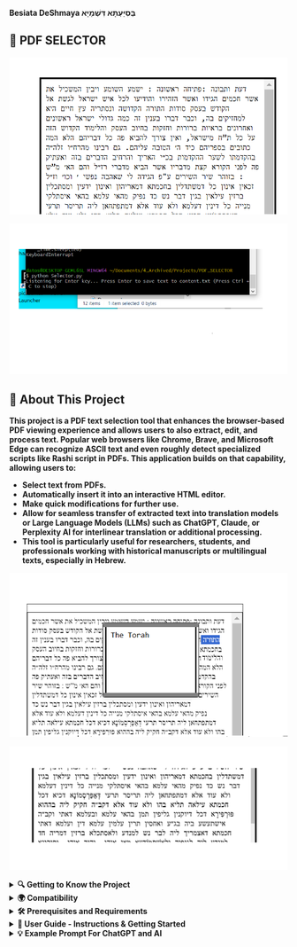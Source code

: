 **Besiata DeShmaya בְּסִיַּעְתָּא דִּשְׁמַיָּא**

## **📜 PDF SELECTOR**
![Alt text](images/PDF_EDITOR.png)


![Alt text](images/Selector_Listening.png)


 ## 📜 About This Project
**This project is a PDF text selection tool that enhances the browser-based PDF viewing experience and allows users to also extract, edit, and process text. Popular web browsers like Chrome, Brave, and Microsoft Edge can recognize ASCII text and even roughly detect specialized scripts like Rashi script in PDFs. This application builds on that capability, allowing users to:**

  - **Select text from PDFs.**
  - **Automatically insert it into an interactive HTML editor.**
  - **Make quick modifications for further use.**
  - **Allow for seamless transfer of extracted text into translation models or Large Language Models (LLMs) such as ChatGPT, Claude, or Perplexity AI for interlinear translation or additional processing.**
  - **This tool is particularly useful for researchers, students, and professionals working with historical manuscripts or multilingual texts, especially in Hebrew.**

<p align="center">
  <img src="images/NotesPreview.png" alt="Notes Preview">
</p>


![Alt text](images/Middle.png)




<details>
  <summary><strong>🔍 Getting to Know the Project </strong></summary>
  
**Modern PDF viewers, such as those in Chrome and Brave, have the ability to detect ASCII text from PDFs. They can even roughly recognize the famous Rashi script and convert it into standard Ashuri Script/Standard ASCII by default as shown in the picture below.**



![Alt text](images/ref1.jpeg)

**Select any of the words from the PDF document, and you will see the text registered in the selection space in standard Ashuri Script/Standard ASCII form, as shown in the picture above.**

**Now, this application allows you, once you have selected the text, to press **Enter** on any selection, and it will automatically add the word into an **interactive HTML editor**, as seen in the image below. You can then select, view, cut, copy, paste, add, and delete text and even save notes on selected words and retrieve the same notes upon selecting the same word again and pressing the key combination again.**

![Alt text](images/EditMode.png)


**Overall this allows for easy editing and is great for rendering old manuscripts into selectable form. Once in selectable form this means that after the selection the text can  easily be copied or pasted into any other application, or sent into any large translation model or language model, such as ChatGPT, Claude, or Perplexity AI, that supports interlinear translation.**

**This is a very useful middle man in-between like application because it allows for quick text modifications using the program and saves the output into a persistent file on the system upon toggeling save.**

</details>


<details>
  <summary><strong>🌍 Compatibility</strong></summary>

  **Works Cross Platform for both Windows & Apple Mac**

### Browsers That Pick Up PDF Text Streams on Selecting Text:
- **Chrome**  
- **Brave**  
- **Microsoft Edge**  

### Browsers That the PDF Selector Will Accept:
- **Chrome**  
- **Brave**  
- **Microsoft Edge** (Text is reversed, though)  

### Recommended for Use:
- **Chrome**  
- **Brave**  
</details>



<details> 
   <summary><strong>🛠️ Prerequisites and Requirements  </strong></summary>

**To use this tool, make sure you have the following installed:**

✅ **A Browser with PDF Viewing Capabilities** – The program should recognize any browser-based PDF viewer that picks up PDF TEXT STREAMS ON SELECT.  
   **Recommended:** [Google Chrome](https://www.google.com/chrome/) or [Brave Browser](https://brave.com/download/)) for best compatibility.  

✅ **Node.js** – Required for running the backend.  
   📥 [Download Node.js](https://nodejs.org/)  

✅ **Python** – Required for uploading selections into the browser app via "Enter" keyboard/shortcut binding.  
   📥 [Download Python](https://www.python.org/)  

✅ **A PDF Document** – A PDF file containing selectable text to test the application's functionality.

</details>

<details>
 <summary><strong>🚀 User Guide - Instructions & Getting Started  </strong></summary>


**To run the program, clone the repository and start the local server using:**

`node server.js`

**The output should look something like this.**

![Alt text](images/runServerDot_JS.png)

**Running this comand should give the exact output universally both on Windows and Mac as the output rendered out from the Terminal/ClientShell the picture above provided that you have NodeJs correctly installed on your computer. Once you have run the command go to your web browser (Perferably Chrome or Brave) and write localhost:3000 in the search bar box on top of your browser press enter & this should load the editor as in the picture below.**

![Alt text](images/WriteLocalHostonWeb.png) 

**Holding down shift and pressing Enter will toggle the editor to go into Edit Mode where you can cut, select, copy, paste, write, and delete the text inside the editor.**

![Alt text](images/EditMode.png) 


**Holding shift and pressing enter again will toggle the editor into preview mode where it is easy to view the over all text. Text selection and copy is also available.**

![Alt text](images/SaveMode.png) 


**Now once the program is running on the web browser run `python Selector.py` for Windows and `sudo python3 SelectorAppleDevice.py` if your on Apple Mac in your Terminal/ClientShell of choice as in the picture bellow.**

![Alt text](images/RunningPython.png)


**You can now go and start selecting text from your pdfs of choice and press enter and it will add the text into the web application.**

![Alt text](images/ref3.png)

**To make things easier first clear the existing text by first pressing shift enter to toggle into edit mode and replace the existing text for now with just a single character as in the picture bellow.** 
![Alt text](images/PreviewSelectMode.png)

**Because if you leave nothing in the box and toggle save by togglling into Preview mode by holding shift and pressing enter and you then refresh the page all the text you deleted will come right back because the program does not support replacing the previous text with empty space. If you want to clear and start from new you have to at least leave a single character. Later you can delete it though by replaceing it with more text or what ever you want.** 

**So to test uploading your PDF Selections into the browser app. Open your pdf, run `python Selector.py` for Windows `sudo python3 SelectorAppleDevice.py` if your on Apple Mac as was said before, select some text, press enter and that should load the selected text into the browser app and you should see the text inside the input section/box after you press refreash.** 

![Alt text](images/Presentation.png)

**Another important functionality is the tooltip/note that you can save onto selected text and view from selected text upon holding shift and pressing space.**

![Alt text](images/SelectedNotes.png)

**Select the text you want to make a note on hold shift and press space to toggle the note to show up and write some stuff into the box once you want to save the note select the same text or if the text is already selected by the text selector just hold down shift and press space to save the note onto the selected text. The note will automatically close upon holding shift and pressing sapce** 

![Alt text](images/Dragable.png)

**You can also Drag the note when toggleing the note to show up by holding shift and pressing enter and when you toggle it to show up next time it will be aproximatly in the same spot you left it after you hit toggle save onto the selected text.** 
</details>


<details>
<summary> <strong> 💡 Example Prompt For ChatGPT and AI </strong></summary>
 
**Happy Editing and Happy Translating!**

**Example prompt for interlinear translation of final edited text using ChatGPT**

<p style="border: 3px solid black; display: inline-block;">
    <img src="images/TranslationWithChatGPT.png" alt="Image Description">
</p>


</details>



